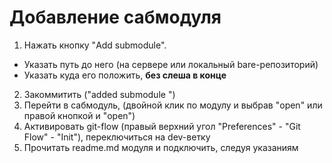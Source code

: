 # Добавление сабмодуля

1. Нажать кнопку "Add submodule".
  * Указать путь до него (на сервере или локальный bare-репозиторий)
  * Указать куда его положить, **без слеша в конце**
2. Закоммитить ("added submodule <name>")
3. Перейти в сабмодуль, (двойной клик по модулу и выбрав "open" или правой кнопкой и "open")
4. Активировать git-flow (правый верхний угол "Preferences" - "Git Flow" - "Init"), переключиться на dev-ветку
5. Прочитать readme.md модуля и подключить, следуя указаниям
